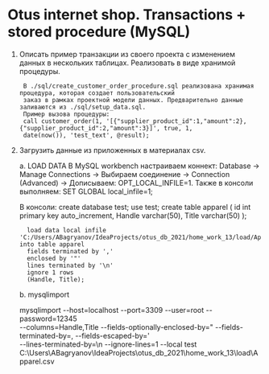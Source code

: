 # Otus internet shop. Transactions + stored procedure (MySQL) 

1) Описать пример транзакции из своего проекта с изменением данных в нескольких таблицах. Реализовать в виде хранимой процедуры.
    
        В ./sql/create_customer_order_procedure.sql реализована хранимая процедура, которая создает пользовательский 
        заказ в рамках проектной модели данных. Предварительно данные заливаются из ./sql/setup_data.sql.
        Пример вызова процедуры: 
        call customer_order(1, '[{"supplier_product_id":1,"amount":2},{"supplier_product_id":2,"amount":3}]', true, 1, 
        date(now()), 'test_text', @result);

2) Загрузить данные из приложенных в материалах csv.
        
    a. LOAD DATA
      В MySQL workbench настраиваем коннект: Database -> Manage Connections -> Выбираем соединение -> Connection (Advanced)
      -> Дописываем: OPT_LOCAL_INFILE=1. Также в консоли выполняем: SET GLOBAL local_infile=1;
   
      В консоли:
         create database test;
         use test;
         create table apparel (
         id int primary key auto_increment,
         Handle varchar(50),
         Title varchar(50)
         );

         load data local infile 'C:/Users/ABagryanov/IdeaProjects/otus_db_2021/home_work_13/load/Apparel.csv' into table apparel
         fields terminated by ','
         enclosed by '"'
         lines terminated by '\n'
         ignore 1 rows
         (Handle, Title);

    b. mysqlimport

      mysqlimport --host=localhost --port=3309 --user=root --password=12345 \
      --columns=Handle,Title --fields-optionally-enclosed-by=\" --fields-terminated-by=\, --fields-escaped-by=\' \
      --lines-terminated-by=\n --ignore-lines=1 --local test \
      C:\Users\ABagryanov\IdeaProjects\otus_db_2021\home_work_13\load\Apparel.csv